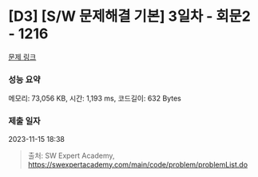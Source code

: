 # [D3] [S/W 문제해결 기본] 3일차 - 회문2 - 1216 

[문제 링크](https://swexpertacademy.com/main/code/problem/problemDetail.do?contestProbId=AV14Rq5aABUCFAYi) 

### 성능 요약

메모리: 73,056 KB, 시간: 1,193 ms, 코드길이: 632 Bytes

### 제출 일자

2023-11-15 18:38



> 출처: SW Expert Academy, https://swexpertacademy.com/main/code/problem/problemList.do